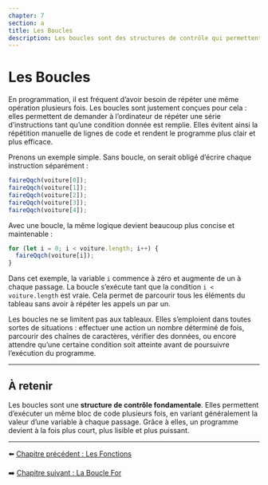 ```yaml
---
chapter: 7
section: a
title: Les Boucles
description: Les boucles sont des structures de contrôle qui permettent d'exécuter un bloc de code de façon répétée jusqu’à ce qu’une condition précise soit remplie. Elles sont essentielles pour automatiser des tâches récurrentes et parcourir des structures de données telles que les tableaux ou les chaînes de caractères.
---
```


# Les Boucles

En programmation, il est fréquent d’avoir besoin de répéter une même opération plusieurs fois. Les boucles sont justement conçues pour cela : elles permettent de demander à l’ordinateur de répéter une série d’instructions tant qu’une condition donnée est remplie. Elles évitent ainsi la répétition manuelle de lignes de code et rendent le programme plus clair et plus efficace.

Prenons un exemple simple. Sans boucle, on serait obligé d’écrire chaque instruction séparément :

```javascript
faireQqch(voiture[0]);
faireQqch(voiture[1]);
faireQqch(voiture[2]);
faireQqch(voiture[3]);
faireQqch(voiture[4]);
```

Avec une boucle, la même logique devient beaucoup plus concise et maintenable :

```javascript
for (let i = 0; i < voiture.length; i++) {
  faireQqch(voiture[i]);
}
```

Dans cet exemple, la variable `i` commence à zéro et augmente de un à chaque passage. La boucle s’exécute tant que la condition `i < voiture.length` est vraie. Cela permet de parcourir tous les éléments du tableau sans avoir à répéter les appels un par un.

Les boucles ne se limitent pas aux tableaux. Elles s’emploient dans toutes sortes de situations : effectuer une action un nombre déterminé de fois, parcourir des chaînes de caractères, vérifier des données, ou encore attendre qu’une certaine condition soit atteinte avant de poursuivre l’exécution du programme.

---

## À retenir

Les boucles sont une **structure de contrôle fondamentale**.
Elles permettent d’exécuter un même bloc de code plusieurs fois, en variant généralement la valeur d’une variable à chaque passage.
Grâce à elles, un programme devient à la fois plus court, plus lisible et plus puissant.

---

⬅️ [Chapitre précédent : Les Fonctions](../06_fonctions/d_Fonctions.md)

➡️ [Chapitre suivant : La Boucle For](./b_For.md)

